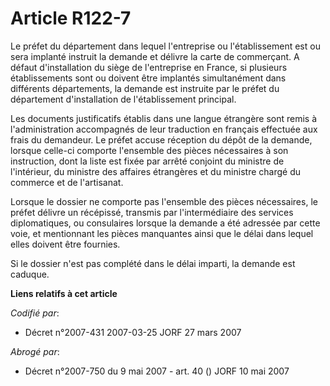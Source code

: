 # Article R122-7

Le préfet du département dans lequel l'entreprise ou l'établissement est ou sera implanté instruit la demande et délivre la
carte de commerçant. A défaut d'installation du siège de l'entreprise en France, si plusieurs établissements sont ou doivent
être implantés simultanément dans différents départements, la demande est instruite par le préfet du département
d'installation de l'établissement principal.

Les documents justificatifs établis dans une langue étrangère sont remis à l'administration accompagnés de leur traduction en
français effectuée aux frais du demandeur. Le préfet accuse réception du dépôt de la demande, lorsque celle-ci comporte
l'ensemble des pièces nécessaires à son instruction, dont la liste est fixée par arrêté conjoint du ministre de l'intérieur,
du ministre des affaires étrangères et du ministre chargé du commerce et de l'artisanat.

Lorsque le dossier ne comporte pas l'ensemble des pièces nécessaires, le préfet délivre un récépissé, transmis par
l'intermédiaire des services diplomatiques, ou consulaires lorsque la demande a été adressée par cette voie, et mentionnant
les pièces manquantes ainsi que le délai dans lequel elles doivent être fournies.

Si le dossier n'est pas complété dans le délai imparti, la demande est caduque.

**Liens relatifs à cet article**

_Codifié par_:

  - Décret n°2007-431 2007-03-25 JORF 27 mars 2007

_Abrogé par_:

  - Décret n°2007-750 du 9 mai 2007 - art. 40 () JORF 10 mai 2007
